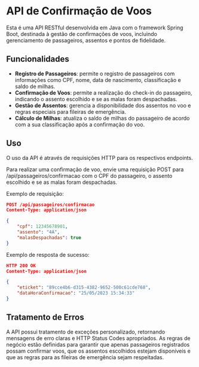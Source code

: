 # API de Confirmação de Voos

Esta é uma API RESTful desenvolvida em Java com o framework Spring Boot, destinada à gestão de confirmações de voos, incluindo gerenciamento de passageiros, assentos e pontos de fidelidade.

## Funcionalidades

- **Registro de Passageiros**: permite o registro de passageiros com informações como CPF, nome, data de nascimento, classificação e saldo de milhas.
- **Confirmação de Voos**: permite a realização do check-in do passageiro, indicando o assento escolhido e se as malas foram despachadas.
- **Gestão de Assentos**: gerencia a disponibilidade dos assentos no voo e regras especiais para fileiras de emergência.
- **Cálculo de Milhas**: atualiza o saldo de milhas do passageiro de acordo com a sua classificação após a confirmação do voo.

## Uso

O uso da API é através de requisições HTTP para os respectivos endpoints.

Para realizar uma confirmação de voo, envie uma requisição POST para /api/passageiros/confirmacao com o CPF do passageiro, o assento escolhido e se as malas foram despachadas.

Exemplo de requisição:

```json
POST /api/passageiros/confirmacao
Content-Type: application/json

{
    "cpf": 12345678901,
    "assento": "4A",
    "malasDespachadas": true
}
```

Exemplo de resposta de sucesso:

```json
HTTP 200 OK
Content-Type: application/json

{
    "eticket": "89cce4b6-d315-4382-9652-500c61cde768",
    "dataHoraConfirmacao": "25/05/2023 15:34:33"
}
```

## Tratamento de Erros

A API possui tratamento de exceções personalizado, retornando mensagens de erro claras e HTTP Status Codes apropriados. 
As regras de negócio estão definidas para garantir que apenas passageiros registrados possam confirmar voos, que os assentos 
escolhidos estejam disponíveis e que as regras para as fileiras de emergência sejam respeitadas.
